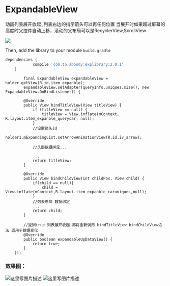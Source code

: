 # ExpandableView

动画列表展开收起 ,列表右边的指示箭头可以再任何位置
 当展开时如果超过屏幕的高度时父控件自动上移，滚动的父布局可以是RecyclerView,ScrollView
 
[![](https://jitpack.io/v/zguop/ExpandableView.svg)](https://jitpack.io/#zguop/ExpandableView)


Then, add the library to your module `build.gradle`
```gradle
dependencies {
	        compile 'com.to.aboomy:explibrary:2.0.1'
	}
```

            final ExpandableView expandableView = holder.getView(R.id.item_expanble);
            expandableView.setAdapter(queryInfo.uniques.size(), new ExpandableView.OnBindListener() {

            @Override
            public View bindTitleView(View titleView) {
                if (titleView == null) {
                    titleView = View.inflate(mContext, R.layout.item_expanble_querycar, null);
                }
                //设置箭头id
                holder1.mExpandingList.setArrowAnimationView(R.id.iv_arrow);
                
                //头部数据绑定...

                ...
                return titleView;
            }

            @Override
            public View bindChildView(int childPos, View child) {
                if(child == null){
                    child = View.inflate(mContext,R.layout.item_expanble_caruniques,null);
                }
                //列表布局 数据绑定
                ...
                return child;
            }

            //返回true 列表展开收起 都将重新调用 bindTitleView bindChildView方法 适用于数据变化
            @Override
            public boolean expandableUpDataView() {
                return true;
            }
        });

### 效果图：

![这里写图片描述](Untitled20.gif)    ![这里写图片描述](Untitled21.gif)


